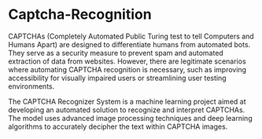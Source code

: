 # Captcha-Recognition

CAPTCHAs (Completely Automated Public Turing test to tell Computers and Humans Apart) are designed to differentiate humans from automated bots. They serve as a security measure to prevent spam and automated extraction of data from websites. However, there are legitimate scenarios where automating CAPTCHA recognition is necessary, such as improving accessibility for visually impaired users or streamlining user testing environments.

The CAPTCHA Recognizer System is a machine learning project aimed at developing an automated solution to recognize and interpret CAPTCHAs. The model uses advanced image processing techniques and deep learning algorithms to accurately decipher the text within CAPTCHA images.
